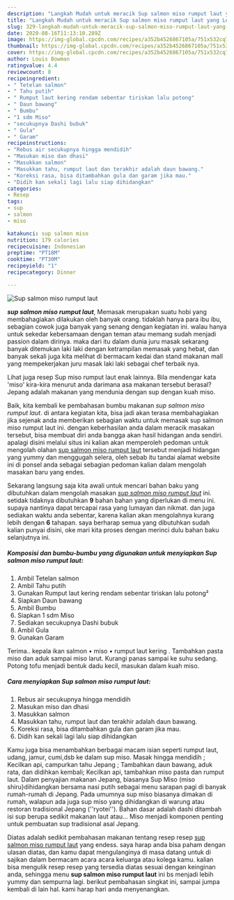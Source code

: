 ```yaml
---
description: "Langkah Mudah untuk meracik Sup salmon miso rumput laut yang Lezat Sekali"
title: "Langkah Mudah untuk meracik Sup salmon miso rumput laut yang Lezat Sekali"
slug: 329-langkah-mudah-untuk-meracik-sup-salmon-miso-rumput-laut-yang-lezat-sekali
date: 2020-08-16T11:13:10.289Z
image: https://img-global.cpcdn.com/recipes/a352b4526867105a/751x532cq70/sup-salmon-miso-rumput-laut-foto-resep-utama.jpg
thumbnail: https://img-global.cpcdn.com/recipes/a352b4526867105a/751x532cq70/sup-salmon-miso-rumput-laut-foto-resep-utama.jpg
cover: https://img-global.cpcdn.com/recipes/a352b4526867105a/751x532cq70/sup-salmon-miso-rumput-laut-foto-resep-utama.jpg
author: Louis Bowman
ratingvalue: 4.4
reviewcount: 8
recipeingredient:
- " Tetelan salmon"
- " Tahu putih"
- " Rumput laut kering rendam sebentar tiriskan lalu potong"
- " Daun bawang"
- " Bumbu"
- "1 sdm Miso"
- "secukupnya Dashi bubuk"
- " Gula"
- " Garam"
recipeinstructions:
- "Rebus air secukupnya hingga mendidih"
- "Masukan miso dan dhasi"
- "Masukkan salmon"
- "Masukkan tahu, rumput laut dan terakhir adalah daun bawang."
- "Koreksi rasa, bisa ditambahkan gula dan garam jika mau."
- "Didih kan sekali lagi lalu siap dihidangkan"
categories:
- Resep
tags:
- sup
- salmon
- miso

katakunci: sup salmon miso 
nutrition: 179 calories
recipecuisine: Indonesian
preptime: "PT18M"
cooktime: "PT30M"
recipeyield: "1"
recipecategory: Dinner

---
```



![Sup salmon miso rumput laut](https://img-global.cpcdn.com/recipes/a352b4526867105a/751x532cq70/sup-salmon-miso-rumput-laut-foto-resep-utama.jpg)

<b><i>sup salmon miso rumput laut</i></b>, Memasak merupakan suatu hobi yang membahagiakan dilakukan oleh banyak orang. tidaklah hanya para ibu ibu, sebagian cowok juga banyak yang senang dengan kegiatan ini. walau hanya untuk sekedar kebersamaan dengan teman atau memang sudah menjadi passion dalam dirinya. maka dari itu dalam dunia juru masak sekarang banyak ditemukan laki laki dengan ketrampilan memasak yang hebat, dan banyak sekali juga kita melihat di bermacam kedai dan stand makanan mall yang mempekerjakan juru masak laki laki sebagai chef terbaik nya.

Lihat juga resep Sup miso rumput laut enak lainnya. Bila mendengar kata &#39;miso&#39; kira-kira menurut anda darimana asa makanan tersebut berasal? Jepang adalah makanan yang mendunia dengan sup dengan kuah miso.

Baik, kita kembali ke pembahasan bumbu makanan <i>sup salmon miso rumput laut</i>. di antara kegiatan kita, bisa jadi akan terasa membahagiakan jika sejenak anda memberikan sebagian waktu untuk memasak sup salmon miso rumput laut ini. dengan keberhasilan anda dalam meracik masakan tersebut, bisa membuat diri anda bangga akan hasil hidangan anda sendiri. apalagi disini melalui situs ini kalian akan memperoleh pedoman untuk mengolah olahan <u>sup salmon miso rumput laut</u> tersebut menjadi hidangan yang yummy dan menggugah selera, oleh sebab itu tandai alamat website ini di ponsel anda sebagai sebagian pedoman kalian dalam mengolah masakan baru yang endes.


Sekarang langsung saja kita awali untuk mencari bahan baku yang dibutuhkan dalam mengolah masakan <u><i>sup salmon miso rumput laut</i></u> ini. setidak tidaknya dibutuhkan <b>9</b> bahan bahan yang diperlukan di menu ini. supaya nantinya dapat tercapai rasa yang lumayan dan nikmat. dan juga sediakan waktu anda sebentar, karena kalian akan mengolahnya kurang lebih dengan <b>6</b> tahapan. saya berharap semua yang dibutuhkan sudah kalian punyai disini, oke mari kita proses dengan merinci dulu bahan baku selanjutnya ini.

<!--inarticleads1-->

##### Komposisi dan bumbu-bumbu yang digunakan untuk menyiapkan Sup salmon miso rumput laut:

1. Ambil  Tetelan salmon
1. Ambil  Tahu putih
1. Gunakan  Rumput laut kering rendam sebentar tiriskan lalu potong²
1. Siapkan  Daun bawang
1. Ambil  Bumbu
1. Siapkan 1 sdm Miso
1. Sediakan secukupnya Dashi bubuk
1. Ambil  Gula
1. Gunakan  Garam


Terima.. kepala ikan salmon • miso • rumput laut kering . Tambahkan pasta miso dan aduk sampai miso larut. Kurangi panas sampai ke suhu sedang. Potong tofu menjadi bentuk dadu kecil, masukan dalam kuah miso. 

<!--inarticleads2-->

##### Cara menyiapkan Sup salmon miso rumput laut:

1. Rebus air secukupnya hingga mendidih
1. Masukan miso dan dhasi
1. Masukkan salmon
1. Masukkan tahu, rumput laut dan terakhir adalah daun bawang.
1. Koreksi rasa, bisa ditambahkan gula dan garam jika mau.
1. Didih kan sekali lagi lalu siap dihidangkan


Kamu juga bisa menambahkan berbagai macam isian seperti rumput laut, udang, jamur, cumi,dsb ke dalam sup miso. Masak hingga mendidih ; Kecilkan api, campurkan tahu Jepang ; Tambahkan daun bawang, aduk rata, dan didihkan kembali; Kecilkan api, tambahkan miso pasta dan rumput laut. Dalam penyajian makanan Jepang, biasanya Sup Miso (miso shiru}dihidangkan bersama nasi putih sebagai menu sarapan pagi di banyak rumah-rumah di Jepang. Pada umumnya sup miso biasanya dimakan di rumah, walapun ada juga sup miso yang dihidangkan di warung atau restoran tradisional Jepang (&#39;&#39;ryotei&#39;&#39;). Bahan dasar adalah dashi ditambah isi sup berupa sedikit makanan laut atau… Miso menjadi komponen penting untuk pembuatan sup tradisional asal Jepang. 

Diatas adalah sedikit pembahasan makanan tentang resep resep <u>sup salmon miso rumput laut</u> yang endess. saya harap anda bisa paham dengan ulasan diatas, dan kamu dapat mengulanginya di masa datang untuk di sajikan dalam bermacam acara acara keluarga atau kolega kamu. kalian bisa mengulik resep resep yang tersedia diatas sesuai dengan keinginan anda, sehingga menu <b>sup salmon miso rumput laut</b> ini bs menjadi lebih yummy dan sempurna lagi. berikut pembahasan singkat ini, sampai jumpa kembali di lain hal. kami harap hari anda menyenangkan.
